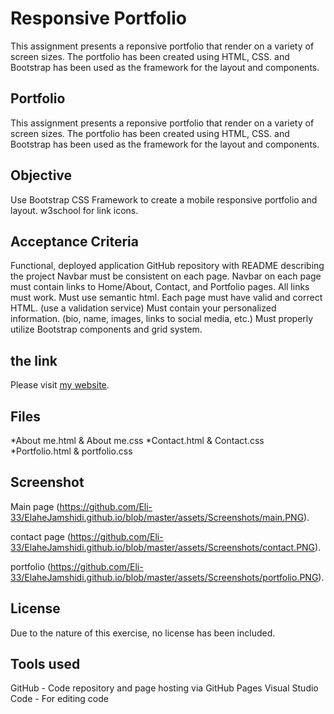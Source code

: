 
# Responsive Portfolio 
This assignment presents a reponsive portfolio that render on a variety of screen sizes. The portfolio has been created using HTML, CSS. and Bootstrap has been used as the framework for the layout and components.


## Portfolio 
This assignment presents a reponsive portfolio that render on a variety of screen sizes. The portfolio has been created using HTML, CSS. and Bootstrap has been used as the framework for the layout and components.

## Objective
Use Bootstrap CSS Framework to create a mobile responsive portfolio and layout.
w3school for link icons.

## Acceptance Criteria

Functional, deployed application
GitHub repository with README describing the project
Navbar must be consistent on each page.
Navbar on each page must contain links to Home/About, Contact, and Portfolio pages.
All links must work.
Must use semantic html.
Each page must have valid and correct HTML. (use a validation service)
Must contain your personalized information. (bio, name, images, links to social media, etc.)
Must properly utilize Bootstrap components and grid system.
	
## the link
Please visit [my website](https://eli-33.github.io/ElaheJamshidiAraghi.github.io/).

## Files 
*About me.html & About me.css
*Contact.html & Contact.css
*Portfolio.html & portfolio.css

## Screenshot
Main page (https://github.com/Eli-33/ElaheJamshidi.github.io/blob/master/assets/Screenshots/main.PNG).

contact page (https://github.com/Eli-33/ElaheJamshidi.github.io/blob/master/assets/Screenshots/contact.PNG).

portfolio (https://github.com/Eli-33/ElaheJamshidi.github.io/blob/master/assets/Screenshots/portfolio.PNG).

## License
Due to the nature of this exercise, no license has been included.

## Tools used
GitHub - Code repository and page hosting via GitHub Pages
Visual Studio Code - For editing code

